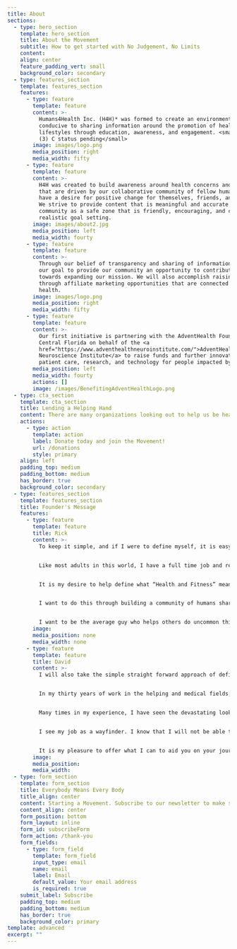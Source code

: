 ```yaml
---
title: About
sections:
  - type: hero_section
    template: hero_section
    title: About the Movement
    subtitle: How to get started with No Judgement, No Limits
    content:
    align: center
    feature_padding_vert: small
    background_color: secondary
  - type: features_section
    template: features_section
    features:
      - type: feature
        template: feature
        content: >-
          Humans4Health Inc. (H4H)* was formed to create an environment
          conducive to sharing information around the promotion of healthy
          lifestyles through education, awareness, and engagement. <small>*501
          (3) C status pending</small>
        image: images/logo.png
        media_position: right
        media_width: fifty
      - type: feature
        template: feature
        content: >-
          H4H was created to build awareness around health concerns and topics
          that are driven by our collaborative community of fellow humans who
          have a desire for positive change for themselves, friends, and family.
          We strive to provide content that is meaningful and accurate for our
          community as a safe zone that is friendly, encouraging, and creates
          realistic goal setting.
        image: images/about2.jpg
        media_position: left
        media_width: fourty
      - type: feature
        template: feature
        content: >-
          Through our belief of transparency and sharing of information, it is
          our goal to provide our community an opportunity to contribute funds
          towards expanding our mission. We will also accomplish raising funds
          through affiliate marketing opportunities that are connected to your
          health.
        image: images/logo.png
        media_position: right
        media_width: fifty
      - type: feature
        template: feature
        content: >-
          Our first initiative is partnering with the AdventHealth Foundation |
          Central Florida on behalf of the <a
          href="https://www.adventhealthneuroinstitute.com/">AdventHealth
          Neuroscience Institute</a> to raise funds and further innovation in
          patient care, research, and technology for people impacted by strokes.
        media_position: left
        media_width: fourty
        actions: []
        image: /images/BenefitingAdventHealthLogo.png
  - type: cta_section
    template: cta_section
    title: Lending a Helping Hand
    content: There are many organizations looking out to help us be healthy and stay in peak fitness, but they need our help. There are many ways we can help prevent a tragedy and keep everyone safe, and our network of medical professionals are there to make sure we can understand how to live through a deliberating health condition and come out on top to be in our best form yet. Together we
    actions:
      - type: action
        template: action
        label: Donate today and join the Movement!
        url: /donations
        style: primary
    align: left
    padding_top: medium
    padding_bottom: medium
    has_border: true
    background_color: secondary
  - type: features_section
    template: features_section
    title: Founder's Message
    features:
      - type: feature
        template: feature
        title: Rick
        content: >-
          To keep it simple, and if I were to define myself, it is easy; “Rick is a husband and a father....a normal guy”. I was an average athlete in the past, and I am an average athlete and health and fitness advocate today. However, I have recently been inspired to take on the initiative of sharing my own fitness struggles.  The struggle between my desire to be in peak physical fitness and participate in endurance events, and the reality of how my primary life and it's time commitments makes this endeavor, very difficult. It is my desire to stop being the "Normal guy."


          Like most adults in this world, I have a full time job and rely on that employment to support the lifestyle I have chosen for myself and my family. What is not surprising (Like most of you) I also have a variety of other life commitments that consume my time daily. TIME is the one commodity that we must all better understand if we choose to live a healthier lifestyle. The fact is, our primary roles are most likely linked to activities that are not even remotely connected to the health and fitness industries. Therefore, health and fitness often becomes a low priority or secondary to the activities of our daily lives.  As a consequence, our health and fitness often become “seasonal”.  


          It is my desire to help define what “Health and Fitness” means to people.  And that it is very different for each person. Magazine covers should not define our wellness. Once this is understood, it becomes easier to build a sustainable, realistic plan that you can consistently execute within your specific lifestyle and time constraints.  You can make significant changes in your life with limited time. Therefore, It is my goal to explore how we can do this in the most time efficient way possible. 


          I want to do this through building a community of humans sharing their successes, struggles, and mutual encouragement to keep fighting towards lifestyles that help us all live healthier and more physically fit lifestyles… let’s get rid of the “season” of health and fitness from our lives!


          I want to be the average guy who helps others do uncommon things that ultimately help you achieve a healthier lifestyle. I know this community of sharing will ultimately help me stay inspired!
        image:
        media_position: none
        media_width: none
      - type: feature
        template: feature
        title: David
        content: >-
          I will also take the simple straight forward approach of defining who I am; a father, a husband, an educator, and a professional in the medical field. I believe with all my heart that disease can be prevented and even more importantly, that certain diseases can be reversed with the help of honest conversation and hard work by a team of dedicated people.


          In my thirty years of work in the helping and medical fields, I have grown to prize camaraderie, honest friendships, and the healing power of laughter and love. 


          Many times in my experience, I have seen the devastating looks on individuals faces when they have been told of a new medical condition, a condition that they feel they were blindsided by. And worst, believe that their condition is a potential death sentence. I have always taken that opportunity to educate on the diagnosis, and that in most cases, the condition has been building slowly over time due to bad habits. Habits that can be changed with hard work, dedication, support from friends and family, fellowship from others that have taken the journey previously and most importantly, belief that you can. The power of faith will always be the “x-factor” in your health. 


          I see my job as a wayfinder. I know that I will not be able to go on the journey with you, but I will point you in the correct direction. And when the time is needed, I will be there to support good habits and direct you back towards the “true north”. 


          It is my pleasure to offer what I can to aid you on your journey to better health.
        image:
        media_position:
        media_width:
  - type: form_section
    template: form_section
    title: Everybody Means Every Body
    title_align: center
    content: Starting a Movement. Subscribe to our newsletter to make sure you don't miss anything.
    content_align: center
    form_position: bottom
    form_layout: inline
    form_id: subscribeForm
    form_action: /thank-you
    form_fields:
      - type: form_field
        template: form_field
        input_type: email
        name: email
        label: Email
        default_value: Your email address
        is_required: true
    submit_label: Subscribe
    padding_top: medium
    padding_bottom: medium
    has_border: true
    background_color: primary
template: advanced
excerpt: ""
---
```

